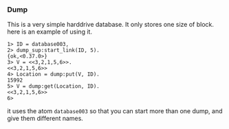 ### Dump
This is a very simple harddrive database. It only stores one size of block. here is an example of using it.

```
1> ID = database003,
2> dump_sup:start_link(ID, 5).
{ok,<0.37.0>}
3> V = <<3,2,1,5,6>>.
<<3,2,1,5,6>>
4> Location = dump:put(V, ID).
15992
5> V = dump:get(Location, ID).
<<3,2,1,5,6>>
6>
```

it uses the atom ```database003``` so that you can start more than one dump, and give them different names.
